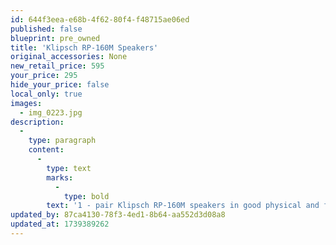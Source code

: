 ```yaml
---
id: 644f3eea-e68b-4f62-80f4-f48715ae06ed
published: false
blueprint: pre_owned
title: 'Klipsch RP-160M Speakers'
original_accessories: None
new_retail_price: 595
your_price: 295
hide_your_price: false
local_only: true
images:
  - img_0223.jpg
description:
  -
    type: paragraph
    content:
      -
        type: text
        marks:
          -
            type: bold
        text: '1 - pair Klipsch RP-160M speakers in good physical and functional condition. Speakers sold as new for $595.00'
updated_by: 87ca4130-78f3-4ed1-8b64-aa552d3d08a8
updated_at: 1739389262
---
```

